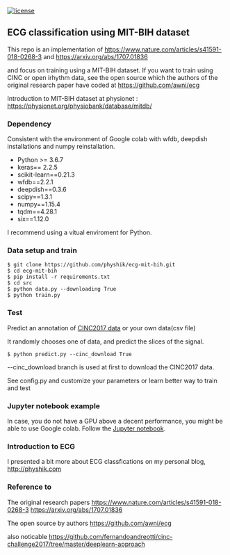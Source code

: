 [![license](https://img.shields.io/badge/License-GPL%20v3-blue.svg)](./LICENSE)

## ECG classification using MIT-BIH dataset 

This repo is an implementation of https://www.nature.com/articles/s41591-018-0268-3 and https://arxiv.org/abs/1707.01836

and focus on training using a MIT-BIH dataset. If you want to train using CINC or open irhythm data, see the open source which the authors of the original research paper have coded at https://github.com/awni/ecg

Introduction to MIT-BIH dataset at physionet : https://physionet.org/physiobank/database/mitdb/

### Dependency 

Consistent with the environment of Google colab with wfdb, deepdish installations and numpy reinstallation. 

- Python >= 3.6.7
- keras== 2.2.5 
- scikit-learn==0.21.3
- wfdb==2.2.1
- deepdish==0.3.6
- scipy==1.3.1
- numpy==1.15.4
- tqdm==4.28.1
- six==1.12.0

I recommend using a vitual enviroment for Python. 

### Data setup and train 

```
$ git clone https://github.com/physhik/ecg-mit-bih.git
$ cd ecg-mit-bih
$ pip install -r requirements.txt
$ cd src
$ python data.py --downloading True
$ python train.py
```

### Test

Predict an annotation of [CINC2017 data](https://physionet.org/challenge/2017/) or your own data(csv file)

It randomly chooses one of data, and predict the slices of the signal.

```
$ python predict.py --cinc_download True
```
--cinc_download branch is used at first to download the CINC2017 data.

See config.py and customize your parameters or learn better way to train and test 


### Jupyter notebook example

In case, you do not have a GPU above a decent performance, you might be able to use Google colab. Follow the [Jupyter notebook](https://github.com/physhik/ecg-mit-bih/blob/master/src/practice/ecg_mit.ipynb).

### Introduction to ECG 

I presented a bit more about ECG classfications on my personal blog, http://physhik.com

### Reference to 

The original research papers
https://www.nature.com/articles/s41591-018-0268-3
https://arxiv.org/abs/1707.01836

The open source by authors
https://github.com/awni/ecg

also noticable 
https://github.com/fernandoandreotti/cinc-challenge2017/tree/master/deeplearn-approach
